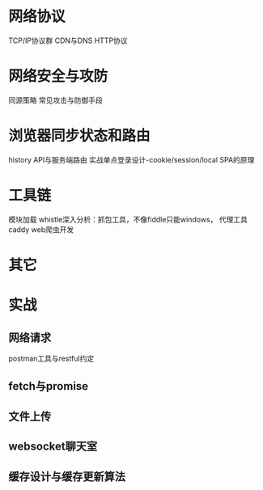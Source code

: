 # 网络协议
TCP/IP协议群
CDN与DNS
HTTP协议

# 网络安全与攻防
同源策略
常见攻击与防御手段

# 浏览器同步状态和路由
history API与服务端路由
实战单点登录设计-cookie/session/local
SPA的原理

# 工具链
模块加载
whistle深入分析：抓包工具，不像fiddle只能windows，
代理工具caddy
web爬虫开发

# 其它
# 实战
## 网络请求
postman工具与restful约定
## fetch与promise

## 文件上传

## websocket聊天室

## 缓存设计与缓存更新算法
